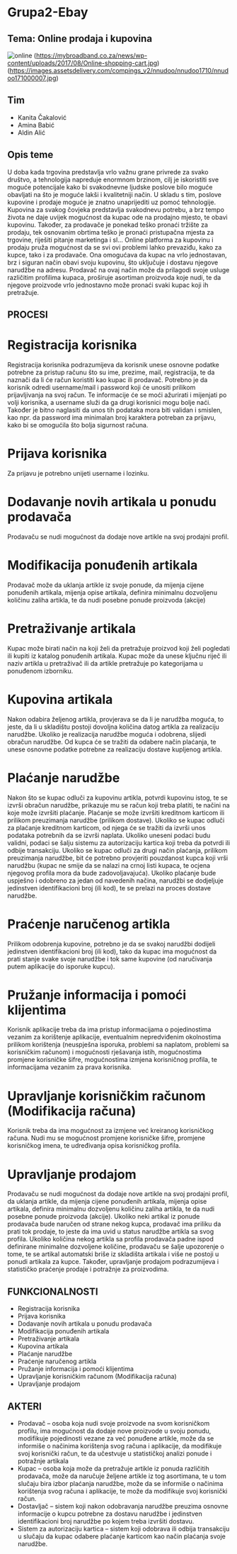 # Grupa2-Ebay
## Tema: Online prodaja i kupovina
![online](https://begenkishop.com/wp-content/uploads/2019/12/Online-Shopping.jpg)
(https://mybroadband.co.za/news/wp-content/uploads/2017/08/Online-shopping-cart.jpg)
(https://images.assetsdelivery.com/compings_v2/nnudoo/nnudoo1710/nnudoo171000007.jpg)

## Tim
  - Kanita Čakalović
  - Amina Babić
  - Aldin Alić
## Opis teme

U doba kada trgovina predstavlja vrlo važnu grane privrede za svako društvo, a tehnologija napreduje enormnom brzinom, cilj je iskoristiti sve moguće potencijale kako bi svakodnevne ljudske poslove bilo moguće obavljati na što je moguće lakši i kvalitetniji način. 
U skladu s tim, poslove kupovine i prodaje moguće je znatno unaprijediti uz pomoć tehnologije. Kupovina za svakog čovjeka predstavlja svakodnevu potrebu, a brz tempo života ne daje uvijek mogućnost da kupac ode na prodajno mjesto, te obavi kupovinu. Također, za prodavače je ponekad teško pronaći tržište za prodaju, tek osnovanim obrtima teško je pronaći pristupačna mjesta za trgovine, riješiti pitanje marketinga i sl... Online platforma za kupovinu i prodaju pruža mogućnost da se svi ovi problemi lahko prevaziđu, kako za kupce, tako i za prodavače. Ona omogućava da kupac na vrlo jednostavan, brz i siguran način obavi svoju kupovinu, što uključuje i dostavu njegove narudžbe na adresu. Prodavač na ovaj način može da prilagodi svoje usluge različitim profilima kupaca, proširuje asortiman proizvoda koje nudi, te da njegove proizvode vrlo jednostavno može pronaći svaki kupac koji ih pretražuje. 


## PROCESI

# Registracija korisnika
Registracija korisnika podrazumijeva da korisnik unese osnovne podatke potrebne za pristup računu što su ime, prezime, mail, registracija, te da naznači da li će račun koristiti kao kupac ili prodavač.  Potrebno je da korisnik odredi username/mail i password koji će unositi prilikom prijavljivanja na svoj račun. Te informacije će se moći ažurirati i mijenjati po volji korisnika, a username služi da ga drugi korisnici mogu bolje naći. Također je bitno naglasiti da unos tih podataka mora biti validan i smislen, kao npr. da password ima minimalan broj karaktera potreban za prijavu, kako bi se omogućila što bolja sigurnost računa.

# Prijava korisnika
Za prijavu je potrebno unijeti username i lozinku.

# Dodavanje novih artikala u ponudu prodavača 
Prodavaču se nudi mogućnost da dodaje nove artikle na svoj prodajni profil.

# Modifikacija ponuđenih artikala 
Prodavač može da uklanja artikle iz svoje ponude, da mijenja cijene ponuđenih artikala, mijenja opise artikala, definira minimalnu dozvoljenu količinu zaliha artikla, te da nudi posebne ponude proizvoda (akcije)

# Pretraživanje artikala
Kupac može birati način na koji želi da pretražuje proizvod koji želi pogledati ili kupiti iz katalog ponuđenih artikala. Kupac može da unese ključnu riječ ili naziv artikla u pretraživač ili da artikle pretražuje po kategorijama u ponuđenom izborniku. 

# Kupovina artikala
Nakon odabira željenog artikla, provjerava se da li je narudžba moguća, to jeste, da li u skladištu postoji dovoljna količina datog artikla za realizaciju narudžbe. Ukoliko je realizacija narudžbe moguća i odobrena, slijedi obračun narudžbe. Od kupca će se tražiti da odabere način plaćanja, te unese osnovne podatke potrebne za realizaciju dostave kupljenog artikla. 

# Plaćanje narudžbe
Nakon što se kupac odluči za kupovinu artikla, potvrdi kupovinu istog, te se izvrši obračun narudžbe, prikazuje mu se račun koji treba platiti, te načini na koje može izvršiti plaćanje. Plaćanje se može izvršiti kreditnom karticom ili prilikom preuzimanja narudžbe (prilikom dostave). Ukoliko se kupac odluči za plaćanje kreditnom karticom, od njega će se tražiti da izvrši unos podataka potrebnih da se izvrši naplata. Ukoliko uneseni podaci budu validni, podaci se šalju sistemu za autorizaciju kartica koji treba da potvrdi ili odbije transakciju. Ukoliko se kupac odluči za drugi način plaćanja, prilikom preuzimanja narudžbe, bit će potrebno provjeriti pouzdanost kupca koji vrši narudžbu (kupac ne smije da se nalazi na crnoj listi kupaca, te ocjena njegovog profila mora da bude zadovoljavajuća). Ukoliko plaćanje bude uspješno i odobreno za jedan od navedenih načina, narudžbi se dodjeljuje jedinstven identifikacioni broj (ili kod), te se prelazi na proces dostave narudžbe.

# Praćenje naručenog artikla
Prilikom odobrenja kupovine, potrebno je da se svakoj narudžbi dodijeli jedinstven identifikacioni broj (ili kod), tako da kupac ima mogućnost da prati stanje svake svoje narudžbe i tok same kupovine (od naručivanja putem aplikacije  do isporuke kupcu).

# Pružanje informacija i pomoći klijentima
Korisnik aplikacije treba da ima pristup informacijama o pojedinostima vezanim za korištenje aplikacije, eventualnim nepredviđenim okolnostima prilikom korištenja (neuspješna isporuka, problemi sa naplatom, problemi sa korisničkim računom) i mogućnosti rješavanja istih, mogućnostima promjene korisničke šifre, mogućnostima izmjena korisničnog profila, te informacijama vezanim za prava korisnika. 

# Upravljanje korisničkim računom (Modifikacija računa)
Korisnik treba da ima mogućnost za izmjene već kreiranog korisničkog računa. Nudi mu se mogućnost promjene korisničke šifre, promjene korisničkog imena, te udređivanja opisa korisničkog profila. 

# Upravljanje prodajom
Prodavaču se nudi mogućnost da dodaje nove artikle na svoj prodajni profil, da uklanja artikle, da mijenja cijene ponuđenih artikala, mijenja opise artikala, definira minimalnu dozvoljenu količinu zaliha artikla, te da nudi posebne ponude proizvoda (akcije). 
Ukoliko neki artikal iz ponude prodavača bude naručen od strane nekog kupca, prodavač ima priliku da prati tok prodaje, to jeste da ima uvid u status narudžbe artikla sa svog profila. 
Ukoliko količina nekog artikla sa profila prodavača padne ispod definirane minimalne dozvoljene količine, prodavaču se šalje upozorenje o tome, te se artikal automatski briše iz skladišta artikala i više ne postoji u ponudi artikala za kupce.
Također, upravljanje prodajom podrazumijeva i statističko praćenje prodaje i potražnje za proizvodima. 

## FUNKCIONALNOSTI
-	Registracija korisnika
-	Prijava korisnika
-	Dodavanje novih artikala u ponudu prodavača 
-	Modifikacija ponuđenih artikala 
-	Pretraživanje artikala
-	Kupovina artikala
-	Plaćanje narudžbe
-	Praćenje naručenog artikla
-	Pružanje informacija i pomoći klijentima
-	Upravljanje korisničkim računom (Modifikacija računa)
-	Upravljanje prodajom


## AKTERI
- Prodavač – osoba koja nudi svoje proizvode na svom korisničkom profilu, ima mogućnost da dodaje nove proizvode u svoju ponudu, modifikuje pojedinosti vezane za već ponuđene artikle, može da se informiše o načinima korištenja svog računa i aplikacije, da modifikuje svoj korisnički račun, te da učestvuje u statističkoj analizi ponude i potražnje artikala 
- Kupac – osoba koja može da pretražuje artikle iz ponuda različitih prodavača, može da naručuje željene artikle iz tog asortimana, te u tom slučaju bira izbor plaćanja narudžbe, može da se informiše o načinima korištenja svog računa i aplikacije, te može da modifikuje svoj korisnički račun.
- Dostavljač – sistem koji nakon odobravanja narudžbe preuzima osnovne informacije o kupcu potrebne za dostavu narudžbe i jedinstven identifikacioni broj narudžbe po kojem treba izvršiti dostavu. 
-	Sistem za autorizaciju kartica – sistem koji odobrava ili odbija transakciju u slučaju da kupac odabere plaćanje karticom kao način plaćanja svoje narudžbe. 



